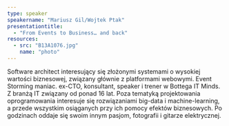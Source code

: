 ```yaml
---
type: speaker
speakername: "Mariusz Gil/Wojtek Ptak"
presentationtitle: 
  - "From Events to Business… and back"
resources:
  - src: "B13A1076.jpg"
    name: "photo"
---
```

Software architect interesujący się złożonymi systemami o wysokiej wartości biznesowej, związany głównie z platformami webowymi. Event Storming maniac. ex-CTO, konsultant, speaker i trener w Bottega IT Minds. Z branżą IT związany od ponad 16 lat. Poza tematyką projektowania oprogramowania interesuje się rozwiązaniami big-data i machine-learning, a przede wszystkim osiąganych przy ich pomocy efektów biznesowych. Po godzinach oddaje się swoim innym pasjom, fotografii i gitarze elektrycznej.
